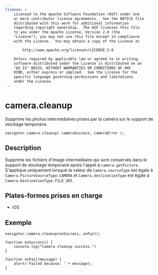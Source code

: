 ```yaml
---
license: >
    Licensed to the Apache Software Foundation (ASF) under one
    or more contributor license agreements.  See the NOTICE file
    distributed with this work for additional information
    regarding copyright ownership.  The ASF licenses this file
    to you under the Apache License, Version 2.0 (the
    "License"); you may not use this file except in compliance
    with the License.  You may obtain a copy of the License at

        http://www.apache.org/licenses/LICENSE-2.0

    Unless required by applicable law or agreed to in writing,
    software distributed under the License is distributed on an
    "AS IS" BASIS, WITHOUT WARRANTIES OR CONDITIONS OF ANY
    KIND, either express or implied.  See the License for the
    specific language governing permissions and limitations
    under the License.
---
```


# camera.cleanup

Supprime les photos intermédiaires prises par la caméra sur le support de stockage temporaire.

    navigator.camera.cleanup( cameraSuccess, cameraError );
    

## Description

Supprime les fichiers d'image intermédiaire qui sont conservés dans le support de stockage temporaire après l'appel à `camera.getPicture`. S'applique uniquement lorsque la valeur de `Camera.sourceType` est égale à `Camera.PictureSourceType.CAMERA` et `Camera.destinationType` est égale à `Camera.DestinationType.FILE_URI`.

## Plates-formes prises en charge

*   iOS

## Exemple

    navigator.camera.cleanup(onSuccess, onFail);
    
    function onSuccess() {
        console.log("Camera cleanup success.")
    }
    
    function onFail(message) {
        alert('Failed because: ' + message);
    }